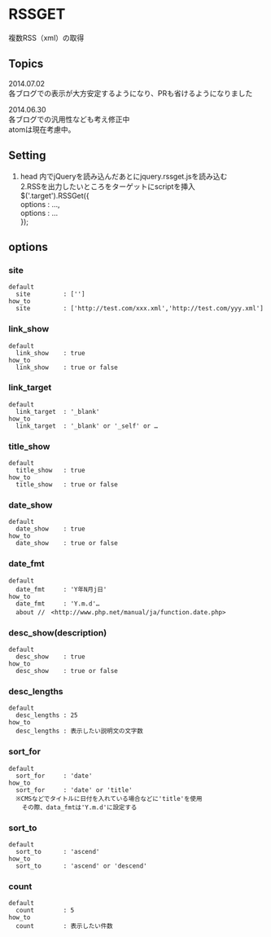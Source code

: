 RSSGET
=================================
  複数RSS（xml）の取得  

Topics
---------------------------------
2014.07.02  
  各ブログでの表示が大方安定するようになり、PRも省けるようになりました  

2014.06.30  
  各ブログでの汎用性なども考え修正中  
  atomは現在考慮中。

Setting
---------------------------------
1. head 内でjQueryを読み込んだあとにjquery.rssget.jsを読み込む  
2.RSSを出力したいところをターゲットにscriptを挿入  
  $('.target').RSSGet({  
    options : …,  
    options : …  
  });  


options
---------------------------------

###	site
	default  
	  site         : ['']  
	how_to  
	  site         : ['http://test.com/xxx.xml','http://test.com/yyy.xml']  


###	link_show
	default  
	  link_show    : true  
	how_to  
	  link_show    : true or false  


###	link_target
	default  
	  link_target  : '_blank'  
	how_to  
	  link_target  : '_blank' or '_self' or …  


###	title_show
	default  
	  title_show   : true  
	how_to  
	  title_show   : true or false  


###	date_show
	default  
	  date_show    : true  
	how_to  
	  date_show    : true or false  


###	date_fmt
	default  
	  date_fmt     : 'Y年N月j日'  
	how_to  
	  date_fmt     : 'Y.m.d'…  
	  about //　<http://www.php.net/manual/ja/function.date.php>  


###	desc_show(description)
	default  
	  desc_show    : true  
	how_to  
	  desc_show    : true or false  


###	desc_lengths
	default  
	  desc_lengths : 25  
	how_to  
	  desc_lengths : 表示したい説明文の文字数  


###	sort_for
	default  
	  sort_for     : 'date'  
	how_to  
	  sort_for     : 'date' or 'title'  
	  ※CMSなどでタイトルに日付を入れている場合などに'title'を使用  
	  　その際、data_fmtは'Y.m.d'に設定する  


###	sort_to
	default  
	  sort_to      : 'ascend'  
	how_to  
	  sort_to      : 'ascend' or 'descend'  


###	count
	default  
	  count        : 5   
	how_to  
	  count        : 表示したい件数  
